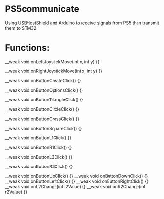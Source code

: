 # PS5communicate
Using USBHostShield and Arduino to receive signals from PS5 than transmit them to STM32
# Functions:
__weak void onLeftJoystickMove(int x, int y) {} 

__weak void onRightJoystickMove(int x, int y) {} 

__weak void onButtonCreateClick() {} 

__weak void onButtonOptionsClick() {}  

__weak void onButtonTriangleClick() {}

__weak void onButtonCircleClick() {}

__weak void onButtonCrossClick() {}

__weak void onButtonSquareClick() {}

__weak void onButtonL1Click() {}

__weak void onButtonR1Click() {}

__weak void onButtonL3Click() {}

__weak void onButtonR3Click() {}

__weak void onButtonUpClick() {}
__weak void onButtonDownClick() {}
__weak void onButtonLeftClick() {}
__weak void onButtonRightClick() {}
__weak void onL2Change(int l2Value) {}
__weak void onR2Change(int r2Value) {}
